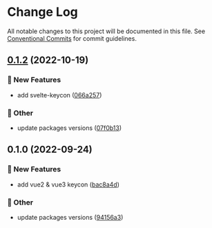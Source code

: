 # Change Log

All notable changes to this project will be documented in this file.
See [Conventional Commits](https://conventionalcommits.org) for commit guidelines.

## [0.1.2](https://github.com/daybrush/keycon/blob/master/packages/vue2-keycon/compare/vue2-keycon@0.1.0...vue2-keycon@0.1.2) (2022-10-19)


### :rocket: New Features

* add svelte-keycon ([066a257](https://github.com/daybrush/keycon/blob/master/packages/vue2-keycon/commit/066a257e86e8d2ce22a42905c852d04f4f26d498))


### :mega: Other

* update packages versions ([07f0b13](https://github.com/daybrush/keycon/blob/master/packages/vue2-keycon/commit/07f0b138200de547b2634c4b7542a9f008174dc9))



## 0.1.0 (2022-09-24)


### :rocket: New Features

* add vue2 & vue3 keycon ([bac8a4d](https://github.com/daybrush/keycon/blob/master/packages/vue2-keycon/commit/bac8a4dbbb4aeb10a0ccb89a4a7858b7fb9b0ab5))


### :mega: Other

* update packages versions ([94156a3](https://github.com/daybrush/keycon/blob/master/packages/vue2-keycon/commit/94156a3c54665c3ea4db2c3babcdaf8ad67bd3d9))
